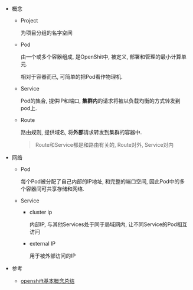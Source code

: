 * 概念

  * Project

    为项目分组的名字空间

  * Pod

    由一个或多个容器组成, 是OpenShit中, 被定义, 部署和管理的最小计算单元.

    相对于容器而已, 可简单的把Pod看作物理机.

  * Service

    Pod的集合, 提供IP和端口, **集群内**的请求将被以负载均衡的方式转发到pod上.

  * Route

    路由规则, 提供域名, 将**外部**请求转发到集群的容器中.

    > Route和Service都是和路由有关的, Route对外, Service对内

* 网络

  * Pod

    每个Pod被分配了自己内部的IP地址, 和完整的端口空间, 因此Pod中的多个容器间可共享存储和网络. 

  * Service

    * cluster ip 

      内部IP, 与其他Services处于同于局域网内, 让不同Service的Pod相互访问

    * external IP

      用于被外部访问的IP

* 参考
  
  * [openshift基本概念总结](https://blog.csdn.net/qq_23348071/article/details/86605686)